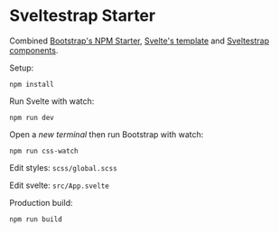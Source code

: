 # Sveltestrap Starter

Combined [Bootstrap's NPM Starter](https://github.com/twbs/bootstrap-npm-starter), [Svelte's template](https://github.com/sveltejs/template) and [Sveltestrap components](https://github.com/bestguy/sveltestrap).

Setup:

```
npm install 
```

Run Svelte with watch:

```
npm run dev
```

Open a _new terminal_ then run Bootstrap with watch:

```
npm run css-watch
```

Edit styles:
`scss/global.scss`

Edit svelte:
`src/App.svelte`

Production build:

```
npm run build
```
